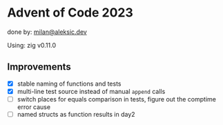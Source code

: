 # Advent of Code 2023

done by: milan@aleksic.dev

Using: zig v0.11.0

## Improvements

- [x] stable naming of functions and tests
- [x] multi-line test source instead of manual `append` calls
- [ ] switch places for equals comparison in tests, figure out the comptime error cause
- [ ] named structs as function results in day2